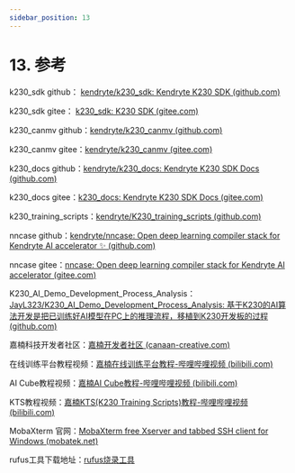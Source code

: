 ```yaml
---
sidebar_position: 13
---
```

# 13. 参考

k230_sdk github： [kendryte/k230_sdk: Kendryte K230 SDK (github.com)](https://github.com/kendryte/k230_sdk)

k230_sdk gitee： [k230_sdk: K230 SDK (gitee.com)](https://gitee.com/kendryte/k230_sdk)

k230_canmv github：[kendryte/k230_canmv (github.com)](https://github.com/kendryte/k230_canmv)

k230_canmv gitee：[kendryte/k230_canmv (gitee.com)](https://gitee.com/kendryte/k230_canmv)

k230_docs github：[kendryte/k230_docs: Kendryte K230 SDK Docs (github.com)](https://github.com/kendryte/k230_docs?tab=readme-ov-file)

k230_docs gitee：[k230_docs: Kendryte K230 SDK Docs (gitee.com)](https://gitee.com/kendryte/k230_docs)

k230_training_scripts：[kendryte/K230_training_scripts (github.com)](https://github.com/kendryte/K230_training_scripts/)

nncase github：[kendryte/nncase: Open deep learning compiler stack for Kendryte AI accelerator ✨ (github.com)](https://github.com/kendryte/nncase)

nncase gitee：[nncase: Open deep learning compiler stack for Kendryte AI accelerator (gitee.com)](https://gitee.com/kendryte/nncase)

K230_AI_Demo_Development_Process_Analysis：[JayL323/K230_AI_Demo_Development_Process_Analysis: 基于K230的AI算法开发是把已训练好AI模型在PC上的推理流程，移植到K230开发板的过程 (github.com)](https://github.com/JayL323/K230_AI_Demo_Development_Process_Analysis/)

嘉楠科技开发者社区：[嘉楠开发者社区 (canaan-creative.com)](https://www.kendryte.com/resource)

在线训练平台教程视频：[嘉楠在线训练平台教程-哔哩哔哩视频 (bilibili.com)](https://space.bilibili.com/677429436/channel/seriesdetail?sid=3697710&ctype=0)

AI Cube教程视频：[嘉楠AI Cube教程-哔哩哔哩视频 (bilibili.com)](https://space.bilibili.com/677429436/channel/seriesdetail?sid=3717532&ctype=0)

KTS教程视频：[嘉楠KTS(K230 Training Scripts)教程-哔哩哔哩视频 (bilibili.com)](https://space.bilibili.com/677429436/channel/seriesdetail?sid=3697221&ctype=0)

MobaXterm 官网：[MobaXterm free Xserver and tabbed SSH client for Windows (mobatek.net)](https://mobaxterm.mobatek.net/)

rufus工具下载地址：[rufus烧录工具](http://rufus.ie/downloads/)